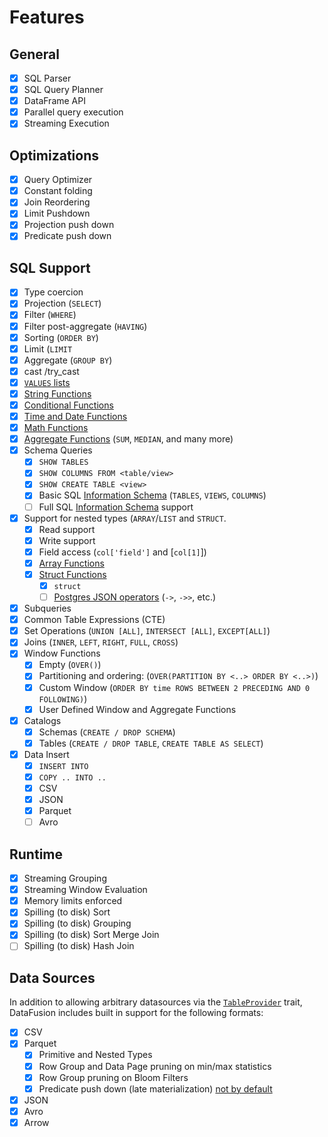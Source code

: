<!---
  Licensed to the Apache Software Foundation (ASF) under one
  or more contributor license agreements.  See the NOTICE file
  distributed with this work for additional information
  regarding copyright ownership.  The ASF licenses this file
  to you under the Apache License, Version 2.0 (the
  "License"); you may not use this file except in compliance
  with the License.  You may obtain a copy of the License at

    http://www.apache.org/licenses/LICENSE-2.0

  Unless required by applicable law or agreed to in writing,
  software distributed under the License is distributed on an
  "AS IS" BASIS, WITHOUT WARRANTIES OR CONDITIONS OF ANY
  KIND, either express or implied.  See the License for the
  specific language governing permissions and limitations
  under the License.
-->

# Features

## General

- [x] SQL Parser
- [x] SQL Query Planner
- [x] DataFrame API
- [x] Parallel query execution
- [x] Streaming Execution

## Optimizations

- [x] Query Optimizer
- [x] Constant folding
- [x] Join Reordering
- [x] Limit Pushdown
- [x] Projection push down
- [x] Predicate push down

## SQL Support

- [x] Type coercion
- [x] Projection (`SELECT`)
- [x] Filter (`WHERE`)
- [x] Filter post-aggregate (`HAVING`)
- [x] Sorting (`ORDER BY`)
- [x] Limit (`LIMIT`
- [x] Aggregate (`GROUP BY`)
- [x] cast /try_cast
- [x] [`VALUES` lists](https://www.postgresql.org/docs/current/queries-values.html)
- [x] [String Functions](./sql/scalar_functions.md#string-functions)
- [x] [Conditional Functions](./sql/scalar_functions.md#conditional-functions)
- [x] [Time and Date Functions](./sql/scalar_functions.md#time-and-date-functions)
- [x] [Math Functions](./sql/scalar_functions.md#math-functions)
- [x] [Aggregate Functions](./sql/aggregate_functions.md) (`SUM`, `MEDIAN`, and many more)
- [x] Schema Queries
  - [x] `SHOW TABLES`
  - [x] `SHOW COLUMNS FROM <table/view>`
  - [x] `SHOW CREATE TABLE <view>`
  - [x] Basic SQL [Information Schema](./sql/information_schema.md) (`TABLES`, `VIEWS`, `COLUMNS`)
  - [ ] Full SQL [Information Schema](./sql/information_schema.md) support
- [x] Support for nested types (`ARRAY`/`LIST` and `STRUCT`.
  - [x] Read support
  - [x] Write support
  - [x] Field access (`col['field']` and [`col[1]`])
  - [x] [Array Functions](./sql/scalar_functions.md#array-functions)
  - [x] [Struct Functions](./sql/scalar_functions.md#struct-functions)
    - [x] `struct`
    - [ ] [Postgres JSON operators](https://github.com/apache/datafusion/issues/6631) (`->`, `->>`, etc.)
- [x] Subqueries
- [x] Common Table Expressions (CTE)
- [x] Set Operations (`UNION [ALL]`, `INTERSECT [ALL]`, `EXCEPT[ALL]`)
- [x] Joins (`INNER`, `LEFT`, `RIGHT`, `FULL`, `CROSS`)
- [x] Window Functions
  - [x] Empty (`OVER()`)
  - [x] Partitioning and ordering: (`OVER(PARTITION BY <..> ORDER BY <..>)`)
  - [x] Custom Window (`ORDER BY time ROWS BETWEEN 2 PRECEDING AND 0 FOLLOWING)`)
  - [x] User Defined Window and Aggregate Functions
- [x] Catalogs
  - [x] Schemas (`CREATE / DROP SCHEMA`)
  - [x] Tables (`CREATE / DROP TABLE`, `CREATE TABLE AS SELECT`)
- [x] Data Insert
  - [x] `INSERT INTO`
  - [x] `COPY .. INTO ..`
  - [x] CSV
  - [x] JSON
  - [x] Parquet
  - [ ] Avro

## Runtime

- [x] Streaming Grouping
- [x] Streaming Window Evaluation
- [x] Memory limits enforced
- [x] Spilling (to disk) Sort
- [x] Spilling (to disk) Grouping
- [x] Spilling (to disk) Sort Merge Join
- [ ] Spilling (to disk) Hash Join

## Data Sources

In addition to allowing arbitrary datasources via the [`TableProvider`]
trait, DataFusion includes built in support for the following formats:

- [x] CSV
- [x] Parquet
  - [x] Primitive and Nested Types
  - [x] Row Group and Data Page pruning on min/max statistics
  - [x] Row Group pruning on Bloom Filters
  - [x] Predicate push down (late materialization) [not by default](https://github.com/apache/datafusion/issues/3463)
- [x] JSON
- [x] Avro
- [x] Arrow

[`tableprovider`]: https://docs.rs/datafusion/latest/datafusion/catalog/trait.TableProvider.html
